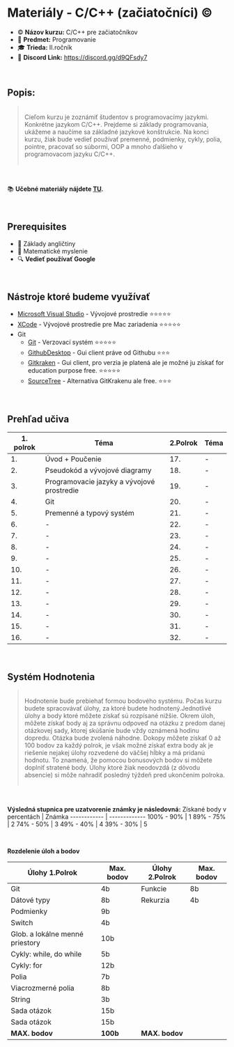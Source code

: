 # Materiály - C/C++ (začiatočníci) ©️

* ©️ **Názov kurzu:** C/C++ pre začiatočníkov
* 📙 **Predmet:** Programovanie
* 🎓 **Trieda:** II.ročník
* 💬 **Discord Link:** https://discord.gg/d9QFsdy7

</br>  

## **Popis:**  
> <br/> 
> Cieľom kurzu je zoznámiť študentov s programovacímy jazykmi. Konkrétne jazykom C/C++. Prejdeme si základy programovania, ukážeme a naučíme sa základné jazykové konštrukcie. Na konci kurzu, žiak bude vedieť používať premenné, podmienky, cykly, polia, pointre, pracovať so súbormi, OOP a mnoho ďalšieho v programovacom jazyku C/C++.
> <br/> <br>
<br/>

📚 **Učebné materiály nájdete [TU](https://www.w3schools.com/cpp/default.asp).**

<br/>

## **Prerequisites**
* 🏴󠁧󠁢󠁥󠁮󠁧󠁿 Základy angličtiny
* 🧮 Matematické myslenie
* 🔍 **Vedieť používať Google**    

<br/>

## **Nástroje ktoré budeme využívať**
* [Microsoft Visual Studio](https://visualstudio.microsoft.com/cs/) - Vývojové prostredie ⭐⭐⭐⭐⭐ 
* [XCode]() - Vývojové prostredie pre Mac zariadenia ⭐⭐⭐⭐⭐
* Git
    * [Git](https://git-scm.com/downloads) - Verzovací systém ⭐⭐⭐⭐⭐
    * [GithubDesktop](https://desktop.github.com/) - Gui client práve od Githubu ⭐⭐⭐
    * [Gitkraken](https://www.gitkraken.com/) - Gui client, pro verzia je platená ale je možné ju získať for education purpose  free. ⭐⭐⭐⭐⭐
    * [SourceTree](https://www.sourcetreeapp.com/) - Alternatíva GitKrakenu ale free. ⭐⭐⭐

<br/>

## **Prehľad učiva**

| **1. polrok** | **Téma** | **2.Polrok** | **Téma** |
|---------------|----------|--------------|----------|
| 1.| Úvod + Poučenie  | 17. |-|
| 2.| Pseudokód a vývojové diagramy  | 18. |-|
| 3.| Programovacie jazyky a vývojové prostredie  | 19. |-|
| 4.| Git  | 20. |-|
| 5.| Premenné a typový systém  | 21. |-|
| 6.| - | 22. | - |
| 7.| - | 23. | - |
| 8.| - | 24. | - |
| 9.| - | 25. | - |
| 10.| - | 26. |-|
| 11.| -  | 27. |-|
| 12.| -  | 28. |-|
| 13.| -  | 29. |-|
| 14.| -  | 30. |-|
| 15.| -  | 31. |-|
| 16.| -  | 32. |-|

<br>

## **Systém Hodnotenia**
> <br>
> Hodnotenie bude prebiehať formou bodového systému. Počas kurzu budete spracovávať úlohy, za ktoré budete hodnotený.Jednotlivé úlohy a body ktoré môžete získať sú rozpísané nižšie. Okrem úloh, môžete získať body aj za správnu odpoveď na otázku z predom danej otázkovej sady, ktorej skúšanie bude vždy oznámená hodinu dopredu. Otázka bude zvolená náhodne. Dokopy môžete získať 0 až 100 bodov za každý polrok, je však možné získať extra body ak je riešenie nejakej úlohy rozvedené do väčšej hĺbky a má pridanú hodnotu. To znamená, že pomocou bonusových bodov si môžete doplniť stratené body. Úlohy ktoré žiak neodovzdá (z dôvodu absencie) si môže nahradiť posledný týždeň pred ukončením polroka. 
> <br> <br>

<br>

**Výsledná stupnica pre uzatvorenie známky je následovná:**
Získané body v percentách | Známka
------------ | -------------
100% - 90% | 1
89% - 75% | 2
74% - 50% | 3
49% - 40% | 4
39% - 30% | 5

<br>

**Rozdelenie úloh a bodov**

 Úlohy 1.Polrok | Max. bodov |  Úlohy 2.Polrok | Max. bodov
------------ | ------------- | ------------- | -------------
Git | 4b | Funkcie | 8b
Dátové typy | 8b | Rekurzia | 4b
Podmienky | 9b |  | 
Switch | 4b | | 
Glob. a lokálne menné priestory | 10b |  | 
Cykly: while, do while | 5b |  | 
Cykly: for  | 12b |  | 
Polia | 7b |  | 
Viacrozmerné polia | 8b |  |
String | 3b |  |
Sada otázok | 15b |  | 
Sada otázok | 15b |  | 
**MAX. bodov** | **100b** | **MAX. bodov** | 
